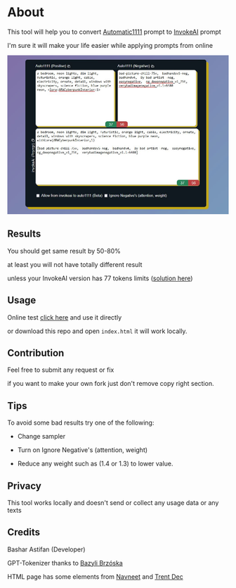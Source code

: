 # About

This tool will help you to convert [Automatic1111](https://github.com/AUTOMATIC1111/stable-diffusion-webui) prompt to [InvokeAI](https://github.com/invoke-ai/InvokeAI) prompt

I'm sure it will make your life easier while applying prompts from online

<img src="docs/assets/preview.jpg">

## Results

You should get same result by 50-80%

at least you will not have totally different result

unless your InvokeAI version has 77 tokens limits ([solution here](https://github.com/invoke-ai/InvokeAI/pull/2896))


## Usage

Online test [click here](https://basharast.github.io/A2IPrompt/) and use it directly

or download this repo and open `index.html` it will work locally.

## Contribution

Feel free to submit any request or fix

if you want to make your own fork just don't remove copy right section.


## Tips

To avoid some bad results try one of the following:

- Change sampler

- Turn on Ignore Negative's (attention, weight)

- Reduce any weight such as (1.4 or 1.3) to lower value.


## Privacy 

This tool works locally and doesn't send or collect any usage data or any texts

## Credits

Bashar Astifan (Developer)

GPT-Tokenizer thanks to [Bazyli Brzóska](https://github.com/niieani)

HTML page has some elements from [Navneet](https://codepen.io/heynavneet/details/yXjPLw) and [Trent Dec](https://codepen.io/Trentdec/pen/YBEQKm)
